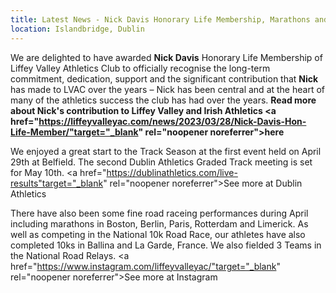 ```yaml
---
title: Latest News - Nick Davis Honorary Life Membership, Marathons and Track Season is underway
location: Islandbridge, Dublin
---
```


We are delighted to have awarded <b/>Nick Davis</b> Honorary Life Membership of Liffey Valley Athletics Club to officially recognise the long-term commitment, dedication, support and the significant contribution that <b/>Nick</b> has made to LVAC over the years – Nick has been central and at the heart of many of the athletics success the club has had over the years. <b>Read more about Nick's contribution to Liffey Valley and Irish Athletics <a href="https://liffeyvalleyac.com/news/2023/03/28/Nick-Davis-Hon-Life-Member/"target="_blank" rel="noopener noreferrer">here</a></b>

We enjoyed a great start to the Track Season at the first event held on April 29th at Belfield. The second Dublin Athletics Graded Track meeting is set for May 10th. <a href="https://dublinathletics.com/live-results"target="_blank" rel="noopener noreferrer">See more at Dublin Athletics</a>

There have also been some fine road raceing performances during April including marathons in Boston, Berlin, Paris, Rotterdam and Limerick. As well as competing in the National 10k Road Race, our athletes have also completed 10ks in Ballina and La Garde, France. We also fielded 3 Teams in the National Road Relays. <a href="https://www.instagram.com/liffeyvalleyac/"target="_blank" rel="noopener noreferrer">See more at Instagram</a>